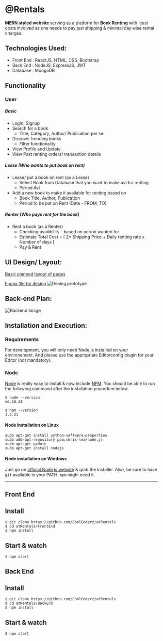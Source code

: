 
# @Rentals

**MERN styled website** serving as a platform for **Book Renting** with least costs involved as one needs to pay just shipping &amp; minimal day wise rental charges.

## Technologies Used:

- Front End : ReactJS, HTML, CSS, Bootstrap
- Back End : NodeJS, ExpressJS, JWT
- Database : MongoDB

## Functionality

### User

##### Basic

- Login, Signup
- Search for a book
  - Title, Category, Author/ Publication per se
- Discover trending books
  - Filter functionality
- View Profile and Update
- View Past renting orders/ transaction details

##### Lesse (Who wants to put book on rent)

- Lease/ put a book on rent (as a Lesse)
  - Select Book from Database that you want to make avl for renting
  - Period Avl
- Add a new book to make it available for renting based on
  - Book Title, Author, Publication
  - Period to be put on Rent (Date - FROM, TO)

##### Renter (Who pays rent for the book)

- Rent a book (as a Renter)
  - Checking availibility - based on period wanted for
  - Estimate Total Cost = [ 2* Shipping Price + Daily renting rate x Number of days ]
  - Pay & Rent

## UI Design/ Layout:

[Basic planned layout of pages](https://framer.com/projects/Rentals--7zKPZS5bnrThwsvXZGFN-9r5fz) 

[Figma file for design](https://www.figma.com/file/Ar1zul3zdmNfNt729D9U6o/RentUI?node-id=46%3A2)
![Desing prototype](https://github.com/AnjanaMA/atRentals/blob/main/RentUI.gif)






## Back-end Plan:

![Backend Image](https://github.com/CoolCoderz/atRentals/blob/main/Backend/temp_assets/aRentalsBackend.png)

## Installation and Execution:

### Requirements

For development, you will only need Node.js installed on your environement. And please use the appropriate Editorconfig plugin for your Editor (not mandatory).

### Node

[Node](http://nodejs.org/) is really easy to install & now include [NPM](https://npmjs.org/).
You should be able to run the following command after the installation procedure
below.

    $ node --version
    v0.10.24

    $ npm --version
    1.3.21

#### Node installation on Linux

    sudo apt-get install python-software-properties
    sudo add-apt-repository ppa:chris-lea/node.js
    sudo apt-get update
    sudo apt-get install nodejs

#### Node installation on Windows

Just go on [official Node.js website](http://nodejs.org/) & grab the installer.
Also, be sure to have `git` available in your PATH, `npm` might need it.

---

## Front End

## Install

    $ git clone https://github.com/CoolCoderz/atRentals
    $ cd atRentals/FrontEnd
    $ npm install

## Start & watch

    $ npm start

## Back End

## Install

    $ git clone https://github.com/CoolCoderz/atRentals
    $ cd atRentals/BackEnd
    $ npm install

## Start & watch

    $ npm start

